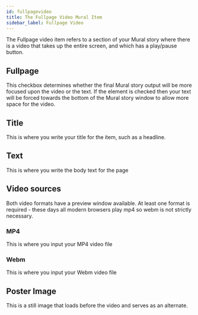 ```yaml
---
id: fullpagevideo
title: The Fullpage Video Mural Item
sidebar_label: Fullpage Video
---
```


The Fullpage video item refers to a section of your Mural story where there is a video that takes up the entire screen, and which has a play/pause button.

## Fullpage

This checkbox determines whether the final Mural story output will be more focused upon the video or the text. If the element is checked then your text will be forced towards the bottom of the Mural story window to allow more space for the video.

## Title

This is where you write your title for the item, such as a headline.

## Text

This is where you write the body text for the page

## Video sources

Both video formats have a preview window available. At least one format is required - these days all modern browsers play mp4 so webm is not strictly necessary.

### MP4

This is where you input your MP4 video file

### Webm

This is where you input your Webm video file

## Poster Image

This is a still image that loads before the video and serves as an alternate.
